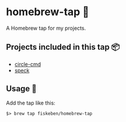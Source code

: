 # homebrew-tap 🍺

A Homebrew tap for my projects.

## Projects included in this tap 📦

* [circle-cmd](https://github.com/fiskeben/circle-cmd)
* [speck](https://github.com/fiskeben/speck)

## Usage 📃

Add the tap like this:

`$> brew tap fiskeben/homebrew-tap`

